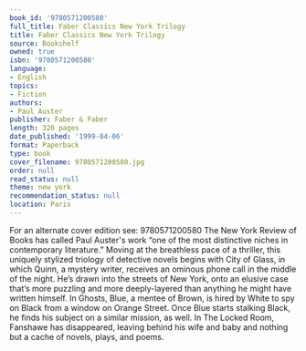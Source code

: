 ```yaml
---
book_id: '9780571200580'
full_title: Faber Classics New York Trilogy
title: Faber Classics New York Trilogy
source: Bookshelf
owned: true
isbn: '9780571200580'
language:
- English
topics:
- Fiction
authors:
- Paul Auster
publisher: Faber & Faber
length: 320 pages
date_published: '1999-04-06'
format: Paperback
type: book
cover_filename: 9780571200580.jpg
order: null
read_status: null
theme: new york
recommendation_status: null
location: Paris
---
```

For an alternate cover edition see: 9780571200580
The New York Review of Books has called Paul Auster's work “one of the most distinctive niches in contemporary literature.” Moving at the breathless pace of a thriller, this uniquely stylized triology of detective novels begins with City of Glass, in which Quinn, a mystery writer, receives an ominous phone call in the middle of the night. He’s drawn into the streets of New York, onto an elusive case that’s more puzzling and more deeply-layered than anything he might have written himself. In Ghosts, Blue, a mentee of Brown, is hired by White to spy on Black from a window on Orange Street. Once Blue starts stalking Black, he finds his subject on a similar mission, as well. In The Locked Room, Fanshawe has disappeared, leaving behind his wife and baby and nothing but a cache of novels, plays, and poems.
